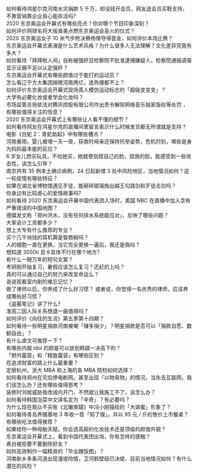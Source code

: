 如何看待鸿星尔克河南水灾捐款 5 千万，却没钱开会员，网友送会员买鞋支持，不靠营销靠企业良心能存活吗?  
2020 东京奥运会开幕式有哪些亮点？你对哪个节目印象深刻？  
如何评价网球名将大坂直美点燃东京奥运会圣火的仪式？  
2020 东京奥运女子 10 米气步枪决赛杨倩夺得首金，如何评价本场比赛？  
东京奥运会开幕式表演是什么艺术风格？为什么很多人无法理解？文化差异究竟有多大？  
如何看待「拜拜啦人间」自称被强奸且检察院不批准逮捕嫌疑人，检察院通报调查显示证据不足以认定强奸？  
东京奥运会开幕式有哪些颜值过于能打的运动员？  
怎么看辽宁方大集团捐赠河南两亿，连热搜都不上？  
如何评价东京奥运会开幕式现场真人模仿运动标志的「超级变变变」？  
大学有必要化妆或者学会化妆吗？  
市场监管总局依法对腾讯控股有限公司作出责令解除网络音乐独家版权等处罚 ，有哪些值得关注的信息？  
2020 东京奥运会开幕式上有哪些让人看不懂的细节？  
如何看待网友在鸿星尔克的直播间里留言表示什么时候发货都无所谓就是支持？  
电影《白蛇 2：青蛇劫起》中有哪些槽点？  
河南暴雨，婴儿被埋一天一夜，获救时母亲还保持托举姿势，危机时刻，哪些是身为妈妈最本能的反应？  
6 岁女儿想买玩具，不给她买，她就使劲捏自己的脸，捏我的脸，能感受到一些攻击性，该怎么引导？  
南京共有 35 例本土确诊病例，24 日起新增 3 处中风险地区，当地情况如何？这一轮疫情有哪些特征？  
如果在湖北省博物馆遇见歹徒，能砸碎玻璃掏出越王勾践剑和歹徒击剑吗？  
你身边有比较虐心的爱情故事吗?  
如何看待 2020 东京奥运会开幕中国代表团入场时，美国 NBC 在直播中加入含有严重错误的中国地图？  
德媒发文称「郑州洪水，没有任何排水系统能应对」，反映了哪些问题？  
大家会计工资都多少？  
想上大专有什么推荐的专业？  
买个几千块钱的耳机算是智商税吗？  
人的细胞一直在更换，当它完全更换一遍后，我还是我吗？  
想知道 3050ti 显卡具体不行在哪个地方?  
有什么一眼万年的短句文案？  
考研刚开始复习，暑假应该怎么复习？还赶的上吗？  
真的可以通过自己的努力来改变命运么？  
说说观看室内剧的难忘记忆？  
做了律师以后，你养成了什么好习惯？ 或者说，你觉得一名优秀的律师，应该养成哪些好习惯？  
《盗墓笔记》讲了什么?  
准高二因人际关系想退一届值得吗？  
如何评价《向往的生活》第五季第十四期？  
如何看待一些明星捐款河南被嘲「赚多捐少」？明星捐款是否可以「捐款自愿、数额自由」？  
有什么虐文可推荐一下？  
有哪些内娱 idol 的颜是可以放到韩娱一决高下的？  
「野外露营」和「精致露营」有哪些区别？  
在追求财富的路上什么最重要？  
定居杭州，浙大 MBA 和上海的各 MBA 院校如何选择？  
如何看待郑州在灾后停电断网，甚至出现「以物易物」的情况，当失去互联网，我们该怎么办？还有哪些值得思考？  
装修时邻居威胁我改成内开门，不然就让我施工不了，该怎么办？  
如何看待韩国泡菜中文译名定为「辛奇」？有必要吗？  
为什么现在观众不买账《北辙南辕》中冯小刚描绘的「大飒蜜」形象了？  
如何看待青岛养殖基地 3 年收一茬「知了猴」，并以 95 元 / 斤的售价上市餐桌？有哪些吃法值得推荐？  
如果给你一种母胎天赋，你会选高超的化妆技术还是顶级的颜值外貌？  
东京奥运会开幕式上，看到中国代表团出场，你有怎样的感触？  
表白被拒要不要删除好友？  
如何高效制作一幅精良的「毕业蹭饭图」？  
河南新乡多条河道出现漫堤险情，卫河鹤壁段已决堤，目前当地情况如何？有什么潜在的风险？  
